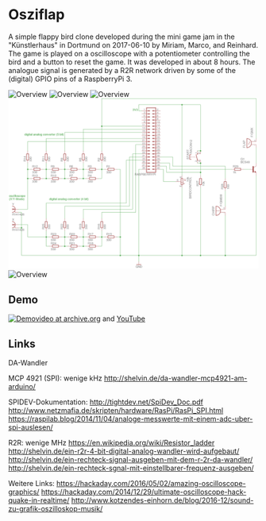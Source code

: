 Osziflap
========

A simple flappy bird clone developed during the mini game jam in the
"Künstlerhaus" in Dortmund on 2017-06-10 by Miriam, Marco, and
Reinhard. The game is played on a oscilloscope with a potentiometer
controlling the bird and a button to reset the game. It was developed
in about 8 hours. The analogue signal is generated by a R2R network
driven by some of the (digital) GPIO pins of a RaspberryPi 3.


![Overview](media/overview_all.jpg)
![Overview](media/overview_top.jpg)
![Overview](media/overview_top2.jpg)
![Overview](media/schematic.png)
![Overview](media/dac.jpg)

Demo
----
[![Demovideo at archive.org](https://archive.org/download/Osziflap_Demo/Osziflap_Demo.thumbs/demo_000009.jpg)](https://archive.org/details/Osziflap_Demo) and [YouTube](https://www.youtube.com/watch?v=7jtvtk3SSTg)

Links
-----

DA-Wandler

MCP 4921 (SPI): wenige kHz http://shelvin.de/da-wandler-mcp4921-am-arduino/

SPIDEV-Dokumentation:
    http://tightdev.net/SpiDev_Doc.pdf
    http://www.netzmafia.de/skripten/hardware/RasPi/RasPi_SPI.html
    https://raspilab.blog/2014/11/04/analoge-messwerte-mit-einem-adc-uber-spi-auslesen/
    
R2R: 
    wenige MHz
    https://en.wikipedia.org/wiki/Resistor_ladder
    http://shelvin.de/ein-r2r-4-bit-digital-analog-wandler-wird-aufgebaut/
    http://shelvin.de/ein-rechteck-signal-ausgeben-mit-dem-r-2r-da-wandler/
    http://shelvin.de/ein-rechteck-sgnal-mit-einstellbarer-frequenz-ausgeben/
    
Weitere Links:
    https://hackaday.com/2016/05/02/amazing-oscilloscope-graphics/
    https://hackaday.com/2014/12/29/ultimate-oscilloscope-hack-quake-in-realtime/
    http://www.kotzendes-einhorn.de/blog/2016-12/sound-zu-grafik-oszilloskop-musik/
    